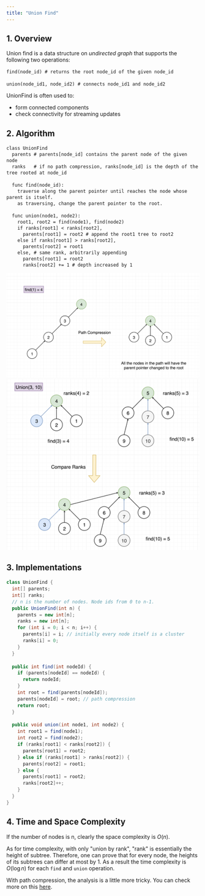 ```yaml
---
title: "Union Find"
---
```


## 1. Overview
Union find is a data structure on *undirected graph* that supports the following two operations:

```
find(node_id) # returns the root node_id of the given node_id

union(node_id1, node_id2) # connects node_id1 and node_id2
```

UnionFind is often used to:
- form connected components
- check connectivity for streaming updates

## 2. Algorithm
```
class UnionFind
  parents # parents[node_id] contains the parent node of the given node
  ranks   # if no path compression, ranks[node_id] is the depth of the tree rooted at node_id

  func find(node_id):
    traverse along the parent pointer until reaches the node whose parent is itself.
    as traversing, change the parent pointer to the root.

  func union(node1, node2):
    root1, root2 = find(node1), find(node2)
    if ranks[root1] < ranks[root2],
      parents[root1] = root2 # append the root1 tree to root2
    else if ranks[root1] > ranks[root2],
      parents[root2] = root1
    else, # same rank, arbitrarily appending
      parents[root1] = root2
      ranks[root2] += 1 # depth increased by 1
```

![find](/assets/images/algorithms/find.png)
![union](/assets/images/algorithms/union.png)

## 3. Implementations
```java
class UnionFind {
  int[] parents;
  int[] ranks;
  // n is the number of nodes. Node ids from 0 to n-1.
  public UnionFind(int n) {
    parents = new int[n];
    ranks = new int[n];
    for (int i = 0; i < n; i++) {
      parents[i] = i; // initially every node itself is a cluster
      ranks[i] = 0;
    }
  }

  public int find(int nodeId) {
    if (parents[nodeId] == nodeId) {
      return nodeId;
    }
    int root = find(parents[nodeId]);
    parents[nodeId] = root; // path compression
    return root;
  }

  public void union(int node1, int node2) {
    int root1 = find(node1);
    int root2 = find(node2);
    if (ranks[root1] < ranks[root2]) {
      parents[root1] = root2;
    } else if (ranks[root1] > ranks[root2]) {
      parents[root2] = root1;
    } else {
      parents[root1] = root2;
      ranks[root2]++;
    }
  }
}
```

## 4. Time and Space Complexity
If the number of nodes is n, clearly the space complexity is $O(n)$.

As for time complexity, with only "union by rank", "rank" is essentially the height of subtree. Therefore, one can prove that for every node, the heights of its subtrees can differ at most by 1. As a result the time complexity is $O(\log{n})$ for each `find` and `union` operation.

With path compression, the analysis is a little more tricky. You can check more on this [here](https://en.wikipedia.org/wiki/Disjoint-set_data_structure).
